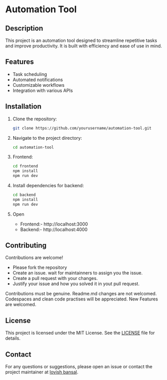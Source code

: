 # Automation Tool

## Description
This project is an automation tool designed to streamline repetitive tasks and improve productivity. It is built with efficiency and ease of use in mind.

## Features
- Task scheduling
- Automated notifications
- Customizable workflows
- Integration with various APIs

## Installation
1. Clone the repository:
    ```sh
    git clone https://github.com/yourusername/automation-tool.git
    ```
    
2. Navigate to the project directory:
    ```sh
    cd automation-tool
    ```
    
3. Frontend:
    ```sh
    cd frontend
    npm install
    npm run dev
    ```
    
4. Install dependencies for backend:
   ```sh
   cd backend
   npm install
   npm run dev
   ```
   
5. Open 
    - Frontend:- http://localhost:3000
    - Backend:- http://localhost:4000

## Contributing
Contributions are welcome! 
 - Please fork the repository
 - Create an issue. wait for maintainners to assign you the issue.
 - Create a pull request with your changes.
 - Justify your issue and how you solved it in yout pull request.

Contributions must be genuine. Readme.md changes are not welcomed. Codespaces and clean code practises will be appreciated. New Features are welcomed. 

## License
This project is licensed under the MIT License. See the [LICENSE](LICENSE) file for details.

## Contact
For any questions or suggestions, please open an issue or contact the project maintainer at [lovish bansal](mailto:lovishbansal441@gmail.com).
